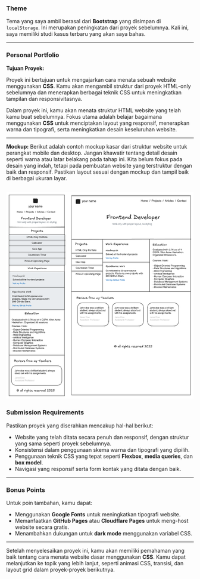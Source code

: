 ### Theme
Tema yang saya ambil berasal dari **Bootstrap** yang disimpan di `localStorage`. Ini merupakan peningkatan dari proyek sebelumnya. Kali ini, saya memiliki studi kasus terbaru yang akan saya bahas.

---

### Personal Portfolio

**Tujuan Proyek:**

Proyek ini bertujuan untuk mengajarkan cara menata sebuah website menggunakan **CSS**. Kamu akan mengambil struktur dari proyek HTML-only sebelumnya dan menerapkan berbagai teknik CSS untuk meningkatkan tampilan dan responsivitasnya.

Dalam proyek ini, kamu akan menata struktur HTML website yang telah kamu buat sebelumnya. Fokus utama adalah belajar bagaimana menggunakan **CSS** untuk menciptakan layout yang responsif, menerapkan warna dan tipografi, serta meningkatkan desain keseluruhan website.

---

**Mockup:**
Berikut adalah contoh mockup kasar dari struktur website untuk perangkat mobile dan desktop. Jangan khawatir tentang detail desain seperti warna atau latar belakang pada tahap ini. Kita belum fokus pada desain yang indah, tetapi pada pembuatan website yang terstruktur dengan baik dan responsif. Pastikan layout sesuai dengan mockup dan tampil baik di berbagai ukuran layar.

![portfolio](image/portfolio-testimonial.png)
---

### Submission Requirements

Pastikan proyek yang diserahkan mencakup hal-hal berikut:

- Website yang telah ditata secara penuh dan responsif, dengan struktur yang sama seperti proyek sebelumnya.
- Konsistensi dalam penggunaan skema warna dan tipografi yang dipilih.
- Penggunaan teknik CSS yang tepat seperti **Flexbox**, **media queries**, dan **box model**.
- Navigasi yang responsif serta form kontak yang ditata dengan baik.

---

### Bonus Points

Untuk poin tambahan, kamu dapat:

- Menggunakan **Google Fonts** untuk meningkatkan tipografi website.
- Memanfaatkan **GitHub Pages** atau **Cloudflare Pages** untuk meng-host website secara gratis.
- Menambahkan dukungan untuk **dark mode** menggunakan variabel CSS.

---

Setelah menyelesaikan proyek ini, kamu akan memiliki pemahaman yang baik tentang cara menata website dasar menggunakan **CSS**. Kamu dapat melanjutkan ke topik yang lebih lanjut, seperti animasi CSS, transisi, dan layout grid dalam proyek-proyek berikutnya.
